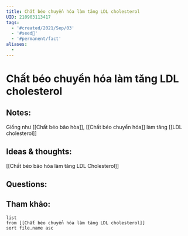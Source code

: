 ```yaml
---
title: Chất béo chuyển hóa làm tăng LDL cholesterol
UID: 210903113417
tags:
  - '#created/2021/Sep/03'
  - '#seed🥜'
  - '#permanent/fact'
aliases:
  - 
---
```

# Chất béo chuyển hóa làm tăng LDL cholesterol

## Notes:
Giống như [[Chất béo bão hòa]], [[Chất béo chuyển hóa]] làm tăng [[LDL cholesterol]]

## Ideas & thoughts:
[[Chất béo bão hòa làm tăng LDL Cholesterol]]

## Questions:


## Tham khảo:
```dataview
list
from [[Chất béo chuyển hóa làm tăng LDL cholesterol]]
sort file.name asc
```